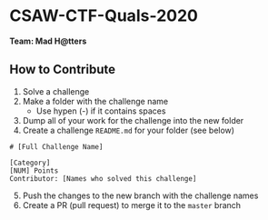 # CSAW-CTF-Quals-2020
**Team: Mad H@tters**  
  

## How to Contribute
1. Solve a challenge
2. Make a folder with the challenge name
    * Use hypen (-) if it contains spaces
3. Dump all of your work for the challenge into the new folder
4. Create a challenge `README.md` for your folder (see below)

```
# [Full Challenge Name]

[Category]  
[NUM] Points  
Contributor: [Names who solved this challenge]
```

5. Push the changes to the new branch with the challenge names
6. Create a PR (pull request) to merge it to the `master` branch